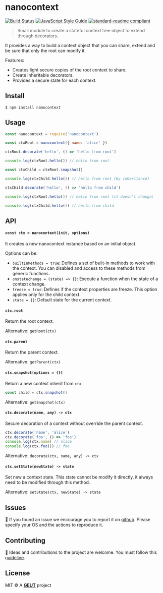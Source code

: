 # nanocontext

[![Build Status](https://travis-ci.com/geut/nanocontext.svg?branch=master)](https://travis-ci.com/geut/nanocontext)
[![JavaScript Style Guide](https://img.shields.io/badge/code_style-standard-brightgreen.svg)](https://standardjs.com)
[![standard-readme compliant](https://img.shields.io/badge/readme%20style-standard-brightgreen.svg?style=flat-square)](https://github.com/RichardLitt/standard-readme)

> Small module to create a stateful context tree object to extend through decorators.

It provides a way to build a context object that you can share, extend and be sure that only the root can modify it.

Features:
- Creates light secure copies of the root context to share.
- Create inheritable decorators.
- Provides a secure state for each context.

## <a name="install"></a> Install

```
$ npm install nanocontext
```

## <a name="usage"></a> Usage

```javascript
const nanocontext = require('nanocontext')

const ctxRoot = nanocontext({ name: 'alice' })

ctxRoot.decorate('hello', () => 'hello from root')

console.log(ctxRoot.hello()) // hello from root

const ctxChild = ctxRoot.snapshot()

console.log(ctxChild.hello()) // hello from root (by inheritance)

ctxChild.decorate('hello', () => 'hello from child')

console.log(ctxRoot.hello()) // hello from root (it doesn't change)

console.log(ctxChild.hello()) // hello from child
```

## API

#### `const ctx = nanocontext(init, options)`

It creates a new nanocontext instance based on an initial object.

Options can be:

- `builtInMethods = true`: Defines a set of built-in methods to work with the context. You can disabled and access to these methods from generic functions.
- `onstatechange = (state) => {}`: Execute a function when the state of a context change.
- `freeze = true`: Defines if the context properties are freeze. This option applies only for the child context.
- `state = {}`: Default state for the current context.

#### `ctx.root`

Return the root context.

Alternative: `getRoot(ctx)`

#### `ctx.parent`

Return the parent context.

Alternative: `getParent(ctx)`

#### `ctx.snapshot(options = {})`

Return a new context inherit from `ctx`.

```javascript
const child = ctx.snapshot()
```

Alternative: `getSnapshot(ctx)`

#### `ctx.decorate(name, any) -> ctx`

Secure decoration of a context without override the parent context.

```javascript
ctx.decorate('name', 'alice')
ctx.decorate('foo', () => 'foo')
console.log(ctx.name) // alice
console.log(ctx.foo()) // foo
```

Alternative: `decorate(ctx, name, any) -> ctx`

#### `ctx.setState(newState) -> state`

Set new a context state. This state cannot be modify it directly, it always need to be modified through this method.

Alternative: `setState(ctx, newState) -> state`

## <a name="issues"></a> Issues

:bug: If you found an issue we encourage you to report it on [github](https://github.com/geut/nanocontext/issues). Please specify your OS and the actions to reproduce it.

## <a name="contribute"></a> Contributing

:busts_in_silhouette: Ideas and contributions to the project are welcome. You must follow this [guideline](https://github.com/geut/nanocontext/blob/master/CONTRIBUTING.md).

## License

MIT © A [**GEUT**](http://geutstudio.com/) project
